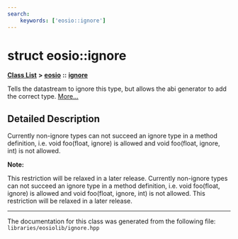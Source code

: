 ```yaml
---
search:
    keywords: ['eosio::ignore']
---
```


# struct eosio::ignore

[**Class List**](annotated.md) **>** [**eosio**](namespaceeosio.md) **::** [**ignore**](structeosio_1_1ignore.md)


Tells the datastream to ignore this type, but allows the abi generator to add the correct type. [More...](#detailed-description)
## Detailed Description

Currently non-ignore types can not succeed an ignore type in a method definition, i.e. void foo(float, ignore<int>) is allowed and void foo(float, ignore<int>, int) is not allowed. 

**Note:**

This restriction will be relaxed in a later release. Currently non-ignore types can not succeed an ignore type in a method definition, i.e. void foo(float, ignore<int>) is allowed and void foo(float, ignore<int>, int) is not allowed. This restriction will be relaxed in a later release. 





----------------------------------------
The documentation for this class was generated from the following file: `libraries/eosiolib/ignore.hpp`
